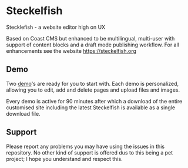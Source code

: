 # Steckelfish
Stecklefish - a website editor high on UX

Based on Coast CMS but enhanced to be multilingual, multi-user with support of content blocks and a draft mode publishing workflow. For all enhancements see the website https://steckelfish.org

## Demo
Two [demo](https://steckelfish.org/demo.html)'s are ready for you to start with. Each demo is personalized, allowing you to edit, add and delete pages and upload files and images.

Every demo is active for 90 minutes after which a download of the entire customised site including the latest Steckelfish is available as a single download file. 

## Support
Please report any problems you may have using the issues in this repository. No other kind of support is offered dus to this being a pet project; I hope you understand and respect this.
